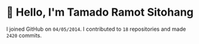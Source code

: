 # :wave: Hello, I'm Tamado Ramot Sitohang

I joined GitHub on `04/05/2014`. I contributed to `18` repositories and made `2420` commits.
